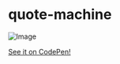 # quote-machine

![Image](https://i.imgur.com/QTg7hls.png "image")

[See it on CodePen!](https://s.codepen.io/KatSaldivar/debug/KWZQzp/dGrXWXZWWGjM)
